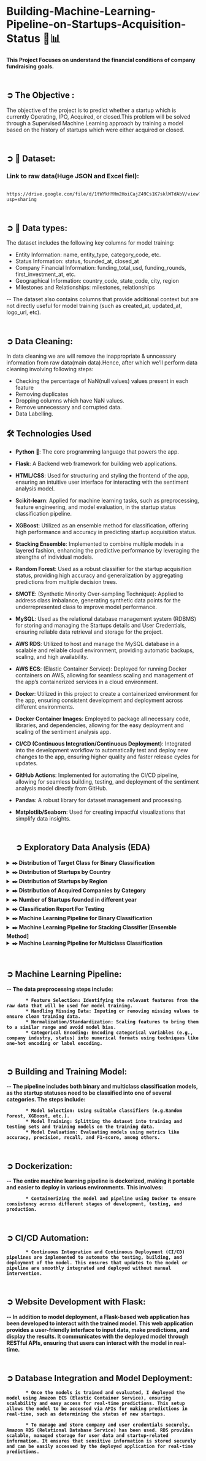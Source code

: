 # Building-Machine-Learning-Pipeline-on-Startups-Acquisition-Status 🚀📊
**This Project Focuses on understand the financial conditions of company fundraising goals.**

## <br>**➲ The Objective** :
The objective of the project is to predict whether a startup which is currently Operating, IPO, Acquired, or closed.This problem will be solved through a Supervised Machine Learning approach by training a model based on the history of startups which were either acquired or closed.

## <br>**➲ 📂 Dataset**:

### Link to raw data(Huge JSON and Excel fiel):
           https://drive.google.com/file/d/1tWYkHYHm2HoiCajZ49Cs1K7sklWTdAbV/view?usp=sharing

## <br>**➲ 📑 Data types**:

The dataset includes the following key columns for model training:
* Entity Information: name, entity_type, category_code, etc.
* Status Information: status, founded_at, closed_at
* Company Financial Information: funding_total_usd, funding_rounds, first_investment_at, etc.
* Geographical Information: country_code, state_code, city, region
* Milestones and Relationships: milestones, relationships

-- The dataset also contains columns that provide additional context but are not directly useful for model training (such as created_at, updated_at, logo_url, etc).


## <br>**➲ Data Cleaning**:
In data cleaning we are will remove the inappropriate & unncessary information from raw data(main data).Hence, after which we’ll perform data cleaning involving following steps:
* Checking the percentage of NaN(null values) values present in each feature
* Removing duplicates
* Dropping columns which have NaN values.
* Remove unnecessary and corrupted data.
* Data Labelling.


## 🛠️ **Technologies Used**

- **Python** 🐍: The core programming language that powers the app.  
- **Flask**: A Backend web framework for building web applications.  
- **HTML/CSS**: Used for structuring and styling the frontend of the app, ensuring an intuitive user interface for interacting with the sentiment analysis model.
- **Scikit-learn**: Applied for machine learning tasks, such as preprocessing, feature engineering, and model evaluation, in the startup status classification pipeline.
- **XGBoost**: Utilized as an ensemble method for classification, offering high performance and accuracy in predicting startup acquisition status.
- **Stacking Ensemble**: Implemented to combine multiple models in a layered fashion, enhancing the predictive performance by leveraging the strengths of individual models.
- **Random Forest**: Used as a robust classifier for the startup acquisition status, providing high accuracy and generalization by aggregating predictions from multiple decision trees.
- **SMOTE**: (Synthetic Minority Over-sampling Technique): Applied to address class imbalance, generating synthetic data points for the underrepresented class to improve model performance.
- **MySQL**: Used as the relational database management system (RDBMS) for storing and managing the Startups details and User Credentials, ensuring reliable data retrieval and storage for the project.
- **AWS RDS**: Utilized to host and manage the MySQL database in a scalable and reliable cloud environment, providing automatic backups, scaling, and high availability.
- **AWS ECS**: (Elastic Container Service): Deployed for running Docker containers on AWS, allowing for seamless scaling and management of the app’s containerized services in a cloud environment.
- **Docker**: Utilized in this project to create a containerized environment for the app, ensuring consistent development and deployment across different environments.
- **Docker Container Images**: Employed to package all necessary code, libraries, and dependencies, allowing for the easy deployment and scaling of the sentiment analysis app.
- **CI/CD (Continuous Integration/Continuous Deployment)**: Integrated into the development workflow to automatically test and deploy new changes to the app, ensuring higher quality and faster release cycles for updates.
- **GitHub Actions**: Implemented for automating the CI/CD pipeline, allowing for seamless building, testing, and deployment of the sentiment analysis model directly from GitHub.
- **Pandas**: A robust library for dataset management and processing.    
- **Matplotlib/Seaborn**: Used for creating impactful visualizations that simplify data insights.  



  ## <br>**➲ Exploratory Data Analysis (EDA)**
<details>
       <summary>
              <strong>​✒️<Click here to see :</strong> Distribution of Target Class for Binary Classification
       </summary>
                     <p align='center'>
                            <img src='https://github.com/Shuhaib73/Machine-Learning-Pipeline-on-Startups-Acquisition-Status/blob/prj_branch/website/__pycache__/cls_dis1.png' style='width: 50%; height:300px' />
                     </p>
</details>

<details>
       <summary>
              <strong>​✒️<Click here to see :</strong> Distribution of Startups by Country
       </summary>
                     <p align='center'>
                            <img src='https://github.com/Shuhaib73/Machine-Learning-Pipeline-on-Startups-Acquisition-Status/blob/prj_branch/website/__pycache__/dis2.png' style='width: 50%; height:300px' />
                     </p>
</details>

<details>
       <summary>
              <strong>​✒️<Click here to see :</strong> Distribution of Startups by Region
       </summary>
                     <p align='center'>
                            <img src='https://github.com/Shuhaib73/Machine-Learning-Pipeline-on-Startups-Acquisition-Status/blob/prj_branch/website/__pycache__/dis3.png' style='width: 50%; height:300px' />
                     </p>
</details>

<details>
       <summary>
              <strong>​✒️<Click here to see :</strong> Distribution of Acquired Companies by Category
       </summary>
                     <p align='center'>
                                <img src='https://github.com/Shuhaib73/Machine-Learning-Pipeline-on-Startups-Acquisition-Status/blob/prj_branch/website/__pycache__/dis4.png' style='width: 50%; height:300px' />       
                     </p>
</details>

<details>
       <summary>
              <strong>​✒️<Click here to see :</strong> Number of Startups founded in different year
       </summary>
                     <p align='center'>
                                <img src='https://github.com/Shuhaib73/Machine-Learning-Pipeline-on-Startups-Acquisition-Status/blob/prj_branch/website/__pycache__/dis6.png' style='width: 80%; height:300px' />
                     </p>
</details>

<details>
       <summary>
              <strong>​✒️<Click here to see :</strong> Classification Report For Testing
       </summary>
                     <p align='center'>
                                <img src='https://github.com/Shuhaib73/Machine-Learning-Pipeline-on-Startups-Acquisition-Status/blob/prj_branch/website/__pycache__/rep1.png' style='width: 50%; height:300px' />
                     </p>
</details>

<details>
       <summary>
              <strong>​✒️<Click here to see :</strong> Machine Learning Pipeline for Binary Classification
       </summary>
                     <p align='center'>
                                <img src='https://github.com/Shuhaib73/Machine-Learning-Pipeline-on-Startups-Acquisition-Status/blob/prj_branch/website/__pycache__/pip1.png' style='width: 50%; height:300px' />
                     </p>
</details>


<details>
       <summary>
              <strong>​✒️<Click here to see :</strong> Machine Learning Pipeline for Stacking Classifier [Ensemble Method]
       </summary>
                     <p align='center'>
                                <img src='https://github.com/Shuhaib73/Machine-Learning-Pipeline-on-Startups-Acquisition-Status/blob/prj_branch/website/__pycache__/pip2.png' style='width: 50%; height:300px' />
                     </p>
</details>

<details>
       <summary>
              <strong>​✒️<Click here to see :</strong> Machine Learning Pipeline for Multiclass Classification
       </summary>
                     <p align='center'>
                                <img src='https://github.com/Shuhaib73/Machine-Learning-Pipeline-on-Startups-Acquisition-Status/blob/prj_branch/website/__pycache__/pip3.png' style='width: 50%; height:300px' />
                     </p>
</details>


## <br>**➲ Machine Learning Pipeline**:

-- The data preprocessing steps include:

           * Feature Selection: Identifying the relevant features from the raw data that will be used for model training.
           * Handling Missing Data: Imputing or removing missing values to ensure clean training data.
           * Normalization/Standardization: Scaling features to bring them to a similar range and avoid model bias.
           * Categorical Encoding: Encoding categorical variables (e.g., company industry, status) into numerical formats using techniques like one-hot encoding or label encoding.

## <br>**➲ Building and Training Model**:
-- The pipeline includes both binary and multiclass classification models, as the startup statuses need to be classified into one of several categories. The steps include:

           * Model Selection: Using suitable classifiers (e.g.Random Forest, XGBoost, etc.).
           * Model Training: Splitting the dataset into training and testing sets and training models on the training data.
           * Model Evaluation: Evaluating models using metrics like accuracy, precision, recall, and F1-score, among others.

## <br>**➲ Dockerization**:
-- The entire machine learning pipeline is dockerized, making it portable and easier to deploy in various environments. This involves:

           * Containerizing the model and pipeline using Docker to ensure consistency across different stages of development, testing, and production.

## <br>**➲ CI/CD Automation**:
           * Continuous Integration and Continuous Deployment (CI/CD) pipelines are implemented to automate the testing, building, and deployment of the model. This ensures that updates to the model or pipeline are smoothly integrated and deployed without manual intervention.

## <br>**➲ Website Development with Flask**:
-- In addition to model deployment, a Flask-based web application has been developed to interact with the trained model. This web application provides a user-friendly interface to input data, make predictions, and display the results. It communicates with the deployed model through RESTful APIs, ensuring that users can interact with the model in real-time.

## <br>**➲ Database Integration and Model Deployment**:
           * Once the models is trained and evaluated, I deployed the model using Amazon ECS (Elastic Container Service), ensuring scalability and easy access for real-time predictions. This setup allows the model to be accessed via APIs for making predictions in real-time, such as determining the status of new startups.

           * To manage and store company and user credentials securely, Amazon RDS (Relational Database Service) has been used. RDS provides scalable, managed storage for user data and startup-related information. It ensures that sensitive information is stored securely and can be easily accessed by the deployed application for real-time predictions.
